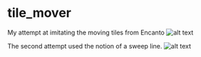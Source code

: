 # tile_mover
My attempt at imitating the moving tiles from Encanto
![alt text](image/first_attempt.GIF)

The second attempt used the notion of a sweep line. 
![alt text](image/second_attempt.GIF)